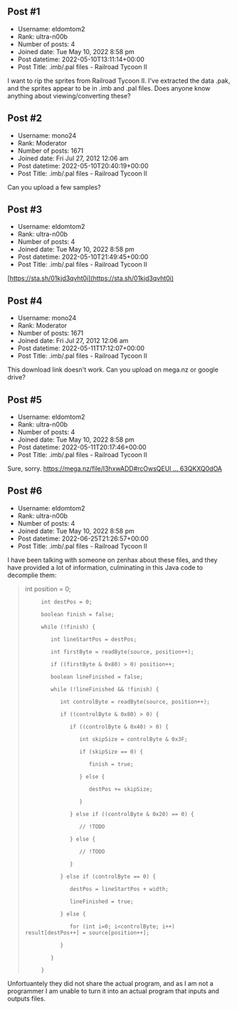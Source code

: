 ## Post #1
- Username: eldomtom2
- Rank: ultra-n00b
- Number of posts: 4
- Joined date: Tue May 10, 2022 8:58 pm
- Post datetime: 2022-05-10T13:11:14+00:00
- Post Title: .imb/.pal files - Railroad Tycoon II

I want to rip the sprites from Railroad Tycoon II. I've extracted the data .pak, and the sprites appear to be in .imb and .pal files. Does anyone know anything about viewing/converting these?
## Post #2
- Username: mono24
- Rank: Moderator
- Number of posts: 1671
- Joined date: Fri Jul 27, 2012 12:06 am
- Post datetime: 2022-05-10T20:40:19+00:00
- Post Title: .imb/.pal files - Railroad Tycoon II

Can you upload a few samples?
## Post #3
- Username: eldomtom2
- Rank: ultra-n00b
- Number of posts: 4
- Joined date: Tue May 10, 2022 8:58 pm
- Post datetime: 2022-05-10T21:49:45+00:00
- Post Title: .imb/.pal files - Railroad Tycoon II

[https://sta.sh/01kjd3qvht0i](https://sta.sh/01kjd3qvht0i)
## Post #4
- Username: mono24
- Rank: Moderator
- Number of posts: 1671
- Joined date: Fri Jul 27, 2012 12:06 am
- Post datetime: 2022-05-11T17:12:07+00:00
- Post Title: .imb/.pal files - Railroad Tycoon II

This download link doesn't work. Can you upload on mega.nz or google drive?
## Post #5
- Username: eldomtom2
- Rank: ultra-n00b
- Number of posts: 4
- Joined date: Tue May 10, 2022 8:58 pm
- Post datetime: 2022-05-11T20:17:46+00:00
- Post Title: .imb/.pal files - Railroad Tycoon II

Sure, sorry.
[https://mega.nz/file/l3hxwADD#rcOwsQEUl ... 63QKXQ0dOA](https://mega.nz/file/l3hxwADD#rcOwsQEUliZ3ypX95ZwW4BElLk5rPzrfr63QKXQ0dOA)
## Post #6
- Username: eldomtom2
- Rank: ultra-n00b
- Number of posts: 4
- Joined date: Tue May 10, 2022 8:58 pm
- Post datetime: 2022-06-25T21:26:57+00:00
- Post Title: .imb/.pal files - Railroad Tycoon II

I have been talking with someone on zenhax about these files, and they have provided a lot of information, culminating in this Java code to decomplie them:

> int position = 0;
>
>          int destPos = 0;
>
>          boolean finish = false;
>
>          while (!finish) {
>
>             int lineStartPos = destPos;
>
>             int firstByte = readByte(source, position++);
>
>             if ((firstByte & 0x80) > 0) position++;
>
>             boolean lineFinished = false;
>
>             while (!lineFinished && !finish) {
>
>                int controlByte = readByte(source, position++);
>
>                if ((controlByte & 0x80) > 0) {
>
>                   if ((controlByte & 0x40) > 0) {
>
>                      int skipSize = controlByte & 0x3F;
>
>                      if (skipSize == 0) {
>
>                         finish = true;
>
>                      } else {
>
>                         destPos += skipSize;
>
>                      }
>
>                   } else if ((controlByte & 0x20) == 0) {
>
>                      // !TODO
>
>                   } else {
>
>                      // !TODO
>
>                   }
>
>                } else if (controlByte == 0) {
>
>                   destPos = lineStartPos + width;
>
>                   lineFinished = true;
>
>                } else {
>
>                   for (int i=0; i<controlByte; i++) result[destPos++] = source[position++];
>
>                }
>
>             }
>
>          }
Unfortuantely they did not share the actual program, and as I am not a programmer I am unable to turn it into an actual program that inputs and outputs files.
